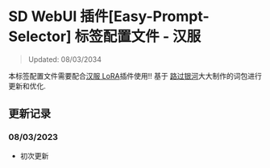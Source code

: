 # SD WebUI 插件[Easy-Prompt-Selector] 标签配置文件 - 汉服

> Updated: 08/03/2034

本标签配置文件需要配合[汉服 LoRA](https://civitai.com/models/15365)插件使用!! 基于
[路过银河](https://zhuanlan.zhihu.com/p/637757484)大大制作的词包进行更新和优化.

## 更新记录

### 08/03/2023

- 初次更新

